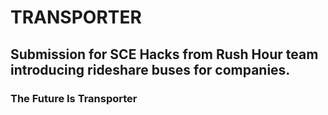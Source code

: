 # TRANSPORTER

## Submission for SCE Hacks from Rush Hour team introducing rideshare buses for companies.

### The Future Is Transporter
